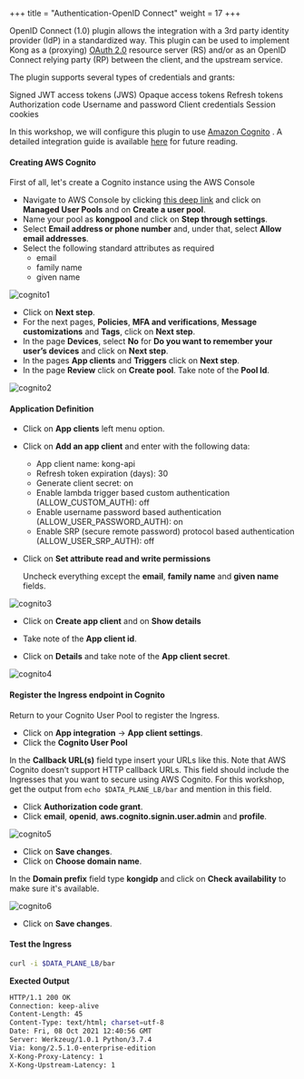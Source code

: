+++
title = "Authentication-OpenID Connect"
weight = 17
+++

OpenID Connect (1.0) plugin allows the integration with a 3rd party identity provider (IdP) in a standardized way. This plugin can be used to implement Kong as a (proxying) [OAuth 2.0](https://tools.ietf.org/html/rfc6749) resource server (RS) and/or as an OpenID Connect relying party (RP) between the client, and the upstream service.

The plugin supports several types of credentials and grants:

Signed JWT access tokens (JWS)
Opaque access tokens
Refresh tokens
Authorization code
Username and password
Client credentials
Session cookies

In this workshop, we will configure this plugin to use [Amazon Cognito](https://aws.amazon.com/cognito/) . A detailed integration guide is available [here](https://docs.konghq.com/enterprise/2.6.x/plugins/oidc-cognito/) for future reading.

#### Creating AWS Cognito

First of all, let's create a Cognito instance using the AWS Console

* Navigate to AWS Console by clicking [this deep link](https://us-east-2.console.aws.amazon.com/cognito/home?region=us-east-2#) and click on **Managed User Pools** and on **Create a user pool**.
* Name your pool as **kongpool** and click on **Step through settings**.
* Select **Email address or phone number** and, under that, select **Allow email addresses**.
* Select the following standard attributes as required
  * email
  * family name
  * given name

![cognito1](/images/cognito1.png)


* Click on **Next step**.
* For the next pages, **Policies**, **MFA and verifications**, **Message customizations** and **Tags**, click on **Next step**.
* In the page **Devices**, select **No** for **Do you want to remember your user’s devices** and click on **Next step**.
* In the pages **App clients** and **Triggers** click on **Next step**.
* In the page **Review** click on **Create pool**. Take note of the **Pool Id**.

![cognito2](/images/cognito2.png)




#### Application Definition
* Click on **App clients** left menu option.

* Click on **Add an app client** and enter with the following data:
  * App client name: kong-api
  * Refresh token expiration (days): 30
  * Generate client secret: on
  * Enable lambda trigger based custom authentication (ALLOW_CUSTOM_AUTH): off
  * Enable username password based authentication (ALLOW_USER_PASSWORD_AUTH): on
  * Enable SRP (secure remote password) protocol based authentication (ALLOW_USER_SRP_AUTH): off

* Click on **Set attribute read and write permissions**<p>
Uncheck everything except the **email**, **family name** and **given name** fields.

![cognito3](/images/cognito3.png)

* Click on **Create app client** and on **Show details**

* Take note of the **App client id**.

* Click on **Details** and take note of the **App client secret**. 

![cognito4](/images/cognito4.png)






#### Register the Ingress endpoint in Cognito
Return to your Cognito User Pool to register the Ingress.

* Click on **App integration** -> **App client settings**.
* Click the **Cognito User Pool**

In the **Callback URL(s)** field type insert your URLs like this. Note that AWS Cognito doesn’t support HTTP callback URLs. This field should include the Ingresses that you want to secure using AWS Cognito. For this workshop, get the output from `echo $DATA_PLANE_LB/bar` and mention in this field.

* Click **Authorization code grant**.
* Click **email**, **openid**, **aws.cognito.signin.user.admin** and **profile**.

![cognito5](/images/cognito5.png)


* Click on **Save changes**.
* Click on **Choose domain name**.

In the **Domain prefix** field type **kongidp** and click on **Check availability** to make sure it's available.

![cognito6](/images/cognito6.png)


* Click on **Save changes**.




#### Test the Ingress

```bash
curl -i $DATA_PLANE_LB/bar 
```

**Exected Output**

```bash
HTTP/1.1 200 OK
Connection: keep-alive
Content-Length: 45
Content-Type: text/html; charset=utf-8
Date: Fri, 08 Oct 2021 12:40:56 GMT
Server: Werkzeug/1.0.1 Python/3.7.4
Via: kong/2.5.1.0-enterprise-edition
X-Kong-Proxy-Latency: 1
X-Kong-Upstream-Latency: 1
```